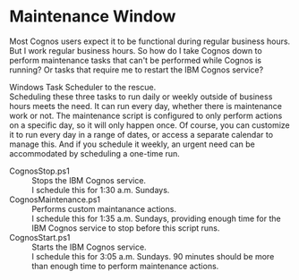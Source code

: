 # Maintenance Window
Most Cognos users expect it to be functional during regular business hours.  But I work regular business hours.  So how do I take Cognos down to perform maintenance tasks that can't be performed while Cognos is running?  Or tasks that require me to restart the IBM Cognos service?

Windows Task Scheduler to the rescue.  
Scheduling these three tasks to run daily or weekly outside of business hours meets the need.  It can run every day, whether there is maintenance work or not.  The maintenance script is configured to only perform actions on a specific day, so it will only happen once.  Of course, you can customize it to run every day in a range of dates, or access a separate calendar to manage this.  And if you schedule it weekly, an urgent need can be accommodated by scheduling a one-time run.


<dl>
  <dt>CognosStop.ps1</dt>
  <dd>Stops the IBM Cognos service.<br />I schedule this for 1:30 a.m. Sundays.</dd>
  
  <dt>CognosMaintenance.ps1</dt>
  <dd>Performs custom maintanance actions.<br />I schedule this for 1:35 a.m. Sundays, providing enough time for the IBM Cognos service to stop before this script runs.</dd>
  
  <dt>CognosStart.ps1</dt>
  <dd>Starts the IBM Cognos service.<br />I schedule this for 3:05 a.m. Sundays.  90 minutes should be more than enough time to perform maintenance actions.</dd>
</dl>
